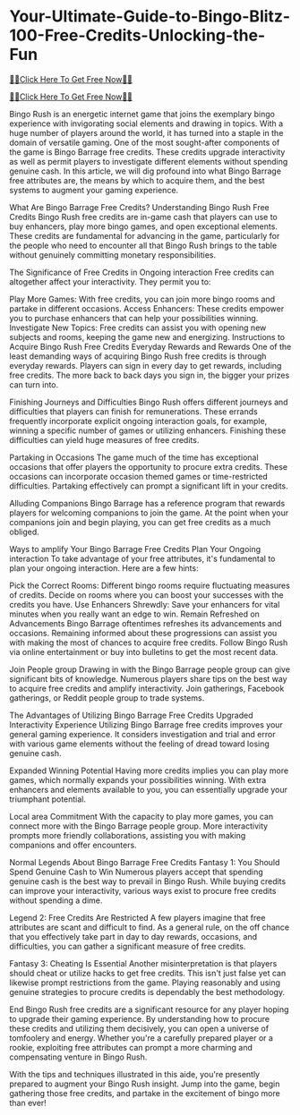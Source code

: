 # Your-Ultimate-Guide-to-Bingo-Blitz-100-Free-Credits-Unlocking-the-Fun
[🎁🎁Click Here To Get Free Now🎁🎁](https://telegra.ph/Bingo-Blitz-100-Free-Credits-Unlocking-Link-02-16)

[🎁🎁Click Here To Get Free Now🎁🎁](https://telegra.ph/Bingo-Blitz-100-Free-Credits-Unlocking-Link-02-16)

Bingo Rush is an energetic internet game that joins the exemplary bingo experience with invigorating social elements and drawing in topics. With a huge number of players around the world, it has turned into a staple in the domain of versatile gaming. One of the most sought-after components of the game is Bingo Barrage free credits. These credits upgrade interactivity as well as permit players to investigate different elements without spending genuine cash. In this article, we will dig profound into what Bingo Barrage free attributes are, the means by which to acquire them, and the best systems to augment your gaming experience.

What Are Bingo Barrage Free Credits?
Understanding Bingo Rush Free Credits
Bingo Rush free credits are in-game cash that players can use to buy enhancers, play more bingo games, and open exceptional elements. These credits are fundamental for advancing in the game, particularly for the people who need to encounter all that Bingo Rush brings to the table without genuinely committing monetary responsibilities.

The Significance of Free Credits in Ongoing interaction
Free credits can altogether affect your interactivity. They permit you to:

Play More Games: With free credits, you can join more bingo rooms and partake in different occasions.
Access Enhancers: These credits empower you to purchase enhancers that can help your possibilities winning.
Investigate New Topics: Free credits can assist you with opening new subjects and rooms, keeping the game new and energizing.
Instructions to Acquire Bingo Rush Free Credits
Everyday Rewards and Rewards
One of the least demanding ways of acquiring Bingo Rush free credits is through everyday rewards. Players can sign in every day to get rewards, including free credits. The more back to back days you sign in, the bigger your prizes can turn into.

Finishing Journeys and Difficulties
Bingo Rush offers different journeys and difficulties that players can finish for remunerations. These errands frequently incorporate explicit ongoing interaction goals, for example, winning a specific number of games or utilizing enhancers. Finishing these difficulties can yield huge measures of free credits.

Partaking in Occasions
The game much of the time has exceptional occasions that offer players the opportunity to procure extra credits. These occasions can incorporate occasion themed games or time-restricted difficulties. Partaking effectively can prompt a significant lift in your credits.

Alluding Companions
Bingo Barrage has a reference program that rewards players for welcoming companions to join the game. At the point when your companions join and begin playing, you can get free credits as a much obliged.

Ways to amplify Your Bingo Barrage Free Credits
Plan Your Ongoing interaction
To take advantage of your free attributes, it's fundamental to plan your ongoing interaction. Here are a few hints:

Pick the Correct Rooms: Different bingo rooms require fluctuating measures of credits. Decide on rooms where you can boost your successes with the credits you have.
Use Enhancers Shrewdly: Save your enhancers for vital minutes when you really want an edge to win.
Remain Refreshed on Advancements
Bingo Barrage oftentimes refreshes its advancements and occasions. Remaining informed about these progressions can assist you with making the most of chances to acquire free credits. Follow Bingo Rush via online entertainment or buy into bulletins to get the most recent data.

Join People group
Drawing in with the Bingo Barrage people group can give significant bits of knowledge. Numerous players share tips on the best way to acquire free credits and amplify interactivity. Join gatherings, Facebook gatherings, or Reddit people group to trade systems.

The Advantages of Utilizing Bingo Barrage Free Credits
Upgraded Interactivity Experience
Utilizing Bingo Barrage free credits improves your general gaming experience. It considers investigation and trial and error with various game elements without the feeling of dread toward losing genuine cash.

Expanded Winning Potential
Having more credits implies you can play more games, which normally expands your possibilities winning. With extra enhancers and elements available to you, you can essentially upgrade your triumphant potential.

Local area Commitment
With the capacity to play more games, you can connect more with the Bingo Barrage people group. More interactivity prompts more friendly collaborations, assisting you with making companions and offer encounters.

Normal Legends About Bingo Barrage Free Credits
Fantasy 1: You Should Spend Genuine Cash to Win
Numerous players accept that spending genuine cash is the best way to prevail in Bingo Rush. While buying credits can improve your interactivity, various ways exist to procure free credits without spending a dime.

Legend 2: Free Credits Are Restricted
A few players imagine that free attributes are scant and difficult to find. As a general rule, on the off chance that you effectively take part in day to day rewards, occasions, and difficulties, you can gather a significant measure of free credits.

Fantasy 3: Cheating Is Essential
Another misinterpretation is that players should cheat or utilize hacks to get free credits. This isn't just false yet can likewise prompt restrictions from the game. Playing reasonably and using genuine strategies to procure credits is dependably the best methodology.

End
Bingo Rush free credits are a significant resource for any player hoping to upgrade their gaming experience. By understanding how to procure these credits and utilizing them decisively, you can open a universe of tomfoolery and energy. Whether you're a carefully prepared player or a rookie, exploiting free attributes can prompt a more charming and compensating venture in Bingo Rush.

With the tips and techniques illustrated in this aide, you're presently prepared to augment your Bingo Rush insight. Jump into the game, begin gathering those free credits, and partake in the excitement of bingo more than ever!
